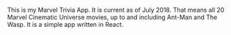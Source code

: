 This is my Marvel Trivia App. It is current as of July 2018. That means all 20 Marvel Cinematic Universe movies, up to and including Ant-Man and The Wasp. It is a simple app written in React.